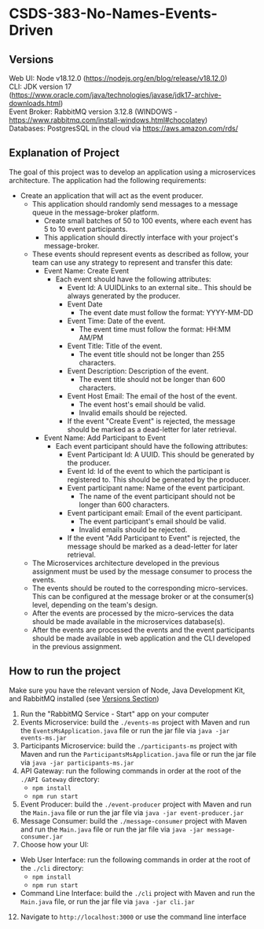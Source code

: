 # CSDS-383-No-Names-Events-Driven

## Versions
Web UI: Node v18.12.0 (https://nodejs.org/en/blog/release/v18.12.0) \
CLI: JDK version 17 (https://www.oracle.com/java/technologies/javase/jdk17-archive-downloads.html) \
Event Broker: RabbitMQ version 3.12.8 (WINDOWS - https://www.rabbitmq.com/install-windows.html#chocolatey) \
Databases: PostgresSQL in the cloud via https://aws.amazon.com/rds/

## Explanation of Project
The goal of this project was to develop an application using a microservices architecture. The application had the following requirements:

- Create an application that will act as the event producer.
  - This application should randomly send messages to a message queue in the message-broker platform.
    - Create small batches of 50 to 100 events, where each event has 5 to 10 event participants.
    - This application should directly interface with your project's message-broker.
  - These events should represent events as described as follow, your team can use any strategy to represent and transfer this date:
    - Event Name: Create Event
      - Each event should have the following attributes:
        - Event Id: A UUIDLinks to an external site.. This should be always generated by the producer.
        - Event Date
          - The event date must follow the format: YYYY-MM-DD
        - Event Time: Date of the event.
          - The event time must follow the format: HH:MM AM/PM 
        - Event Title: Title of the event.
          - The event title should not be longer than 255 characters.
        - Event Description: Description of the event.
          - The event title should not be longer than 600 characters.
        - Event Host Email: The email of the host of the event.
          - The event host's email should be valid.
          - Invalid emails should be rejected.
        - If the event "Create Event" is rejected, the message should be marked as a dead-letter for later retrieval.
    - Event Name: Add Participant to Event
      - Each event participant should have the following attributes:
        - Event Participant Id:  A UUID. This should be generated by the producer.
        - Event Id: Id of the event to which the participant is registered to. This should be generated by the producer.
        - Event participant name: Name of the event participant.
          - The name of the event participant should not be longer than 600 characters.
        - Event participant email: Email of the event participant.
          - The event participant's email should be valid.
          - Invalid emails should be rejected.
        - If the event "Add Participant to Event" is rejected, the message should be marked as a dead-letter for later retrieval.
  - The Microservices architecture developed in the previous assignment must be used by the message consumer to process the events.
  - The events should be routed to the corresponding micro-services. This can be configured at the message broker or at the consumer(s) level, depending on the team's design.
  - After the events are processed by the micro-services the data should be made available in the microservices database(s).
  - After the events are processed the events and the event participants should be made available in web application and the CLI developed in the previous assignment.

## How to run the project
Make sure you have the relevant version of Node, Java Development Kit, and RabbitMQ installed (see [Versions Section](#versions))
1. Run the "RabbitMQ Service - Start" app on your computer
2. Events Microservice: build the ```./events-ms``` project with Maven and run the ```EventsMsApplication.java``` file or run the jar file via ```java -jar events-ms.jar```
3. Participants Microservice: build the ```./participants-ms``` project with Maven and run the ```ParticipantsMsApplication.java``` file or run the jar file via ```java -jar participants-ms.jar```
4. API Gateway: run the following commands in order at the root of the ```./API Gateway``` directory:
    - ```npm install```
    - ```npm run start```
5. Event Producer: build the ```./event-producer``` project with Maven and run the ```Main.java``` file or run the jar file via ```java -jar event-producer.jar```
6. Message Consumer: build the ```./message-consumer``` project with Maven and run the ```Main.java``` file or run the jar file via ```java -jar message-consumer.jar```
7. Choose how your UI:
- Web User Interface: run the following commands in order at the root of the ```./cli``` directory:
  - ```npm install```
  - ```npm run start```
- Command Line Interface: build the ```./cli``` project with Maven and run the ```Main.java``` file, or run the jar file via ```java -jar cli.jar```
12. Navigate to ```http://localhost:3000``` or use the command line interface
